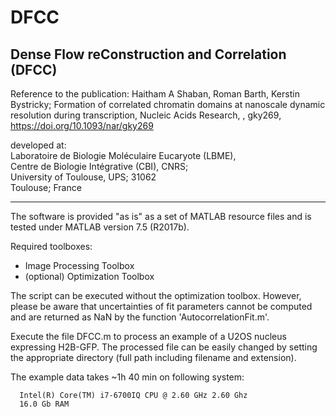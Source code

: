 ﻿# DFCC
 Dense Flow reConstruction and Correlation (DFCC)
 ----------------------------------------------------------------------- 

 Reference to the publication:
   Haitham A Shaban, Roman Barth, Kerstin Bystricky; Formation of correlated chromatin domains at nanoscale dynamic resolution during transcription, Nucleic Acids Research, , gky269, https://doi.org/10.1093/nar/gky269

 developed at:  
       Laboratoire de Biologie Moléculaire Eucaryote (LBME),        
       Centre de Biologie Intégrative (CBI), CNRS;        
       University of Toulouse, UPS; 31062        
       Toulouse; France
       

 ----------------------------------------------------------------------- 

The software is provided "as is" as a set of MATLAB resource files and is 
tested under MATLAB version 7.5 (R2017b).

Required toolboxes:
- Image Processing Toolbox
- (optional) Optimization Toolbox

The script can be executed without the optimization toolbox. However, please be aware that uncertainties of fit parameters cannot be computed and are returned as NaN by the function 'AutocorrelationFit.m'.

Execute the file DFCC.m to process an example of a U2OS nucleus expressing H2B-GFP. 
The processed file can be easily changed by setting the appropriate directory (full 
path including filename and extension). 

The example data takes ~1h 40 min on following system:

      Intel(R) Core(TM) i7-6700IQ CPU @ 2.60 GHz 2.60 Ghz     
      16.0 Gb RAM
